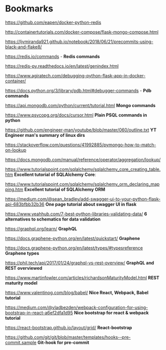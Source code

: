 # Bookmarks

https://github.com/eapen/docker-python-redis

http://containertutorials.com/docker-compose/flask-mongo-compose.html

https://ljvmiranda921.github.io/notebook/2018/06/21/precommits-using-black-and-flake8/

https://redis.io/commands - **Redis commands**

https://redis-py.readthedocs.io/en/latest/genindex.html

https://www.agiratech.com/debugging-python-flask-app-in-docker-container/

https://docs.python.org/3/library/pdb.html#debugger-commands - **Pdb commands**

https://api.mongodb.com/python/current/tutorial.html **Mongo commands**

https://www.psycopg.org/docs/cursor.html **Plain PSQL commands in python**

https://github.com/engineer-man/youtube/blob/master/060/outline.txt **YT Engineer man's summary of linux dirs**

https://stackoverflow.com/questions/41992885/pymongo-how-to-match-on-lookup

https://docs.mongodb.com/manual/reference/operator/aggregation/lookup/

https://www.tutorialspoint.com/sqlalchemy/sqlalchemy_core_creating_table.htm **Excellent tutorial of SQLAlchemy Core**:

https://www.tutorialspoint.com/sqlalchemy/sqlalchemy_orm_declaring_mapping.htm **Excellent tutorial of SQLAlchemy ORM**

https://medium.com/@sean_bradley/add-swagger-ui-to-your-python-flask-api-683bfbb32b36 **One page tutorial about swagger UI in flask**

https://www.yeahhub.com/7-best-python-libraries-validating-data/ **6 alternatives to schematics for data validation**

https://graphql.org/learn/ **GraphQL**

https://docs.graphene-python.org/en/latest/quickstart/ **Graphene**

https://docs.graphene-python.org/en/latest/types/#typesreference **Graphene types**

https://phil.tech/api/2017/01/24/graphql-vs-rest-overview/ **GraphQL and REST overviewed**

https://www.martinfowler.com/articles/richardsonMaturityModel.html **REST maturity model**

https://www.valentinog.com/blog/babel/ **Nice React, Webpack, Babel tutorial**

https://medium.com/@vladbezden/webpack-configuration-for-using-bootstrap-in-react-a6ef2dfa1d95 **Nice bootstrap for react & webpack tutorial**

https://react-bootstrap.github.io/layout/grid/ **React-bootstrap**

https://github.com/git/git/blob/master/templates/hooks--pre-commit.sample **Git-hook for pre-commit**
